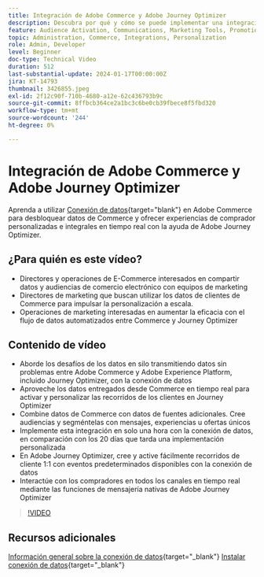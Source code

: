 ```yaml
---
title: Integración de Adobe Commerce y Adobe Journey Optimizer
description: Descubra por qué y cómo se puede implementar una integración entre Adobe Commerce y Adobe Journey Optimizer.
feature: Audience Activation, Communications, Marketing Tools, Promotions/Events
topic: Administration, Commerce, Integrations, Personalization
role: Admin, Developer
level: Beginner
doc-type: Technical Video
duration: 512
last-substantial-update: 2024-01-17T00:00:00Z
jira: KT-14793
thumbnail: 3426855.jpeg
exl-id: 2f12c90f-710b-4680-a12e-62c436793b9c
source-git-commit: 8ffbcb364ce2a1bc3c6be0cb39fbece8f5fbd320
workflow-type: tm+mt
source-wordcount: '244'
ht-degree: 0%

---
```


# Integración de Adobe Commerce y Adobe Journey Optimizer

Aprenda a utilizar [Conexión de datos](https://experienceleague.adobe.com/docs/commerce-merchant-services/data-connection/overview.html?lang=es){target="blank"} en Adobe Commerce para desbloquear datos de Commerce y ofrecer experiencias de comprador personalizadas e integrales en tiempo real con la ayuda de Adobe Journey Optimizer.

## ¿Para quién es este vídeo?

- Directores y operaciones de E-Commerce interesados en compartir datos y audiencias de comercio electrónico con equipos de marketing
- Directores de marketing que buscan utilizar los datos de clientes de Commerce para impulsar la personalización a escala.
- Operaciones de marketing interesadas en aumentar la eficacia con el flujo de datos automatizados entre Commerce y Journey Optimizer

## Contenido de vídeo

- Aborde los desafíos de los datos en silo transmitiendo datos sin problemas entre Adobe Commerce y Adobe Experience Platform, incluido Journey Optimizer, con la conexión de datos
- Aproveche los datos entregados desde Commerce en tiempo real para activar y personalizar las recorridos de los clientes en Journey Optimizer
- Combine datos de Commerce con datos de fuentes adicionales. Cree audiencias y segméntelas con mensajes, experiencias u ofertas únicos
- Implemente esta integración en solo una hora con la conexión de datos, en comparación con los 20 días que tarda una implementación personalizada
- En Adobe Journey Optimizer, cree y active fácilmente recorridos de cliente 1:1 con eventos predeterminados disponibles con la conexión de datos
- Interactúe con los compradores en todos los canales en tiempo real mediante las funciones de mensajería nativas de Adobe Journey Optimizer

>[!VIDEO](https://video.tv.adobe.com/v/3452467/?learn=on&captions=spa)

## Recursos adicionales

[Información general sobre la conexión de datos](https://experienceleague.adobe.com/docs/commerce-merchant-services/data-connection/overview.html?lang=es){target="_blank"}
[Instalar conexión de datos](https://experienceleague.adobe.com/docs/commerce-merchant-services/data-connection/fundamentals/install.html?lang=es){target="_blank"}
